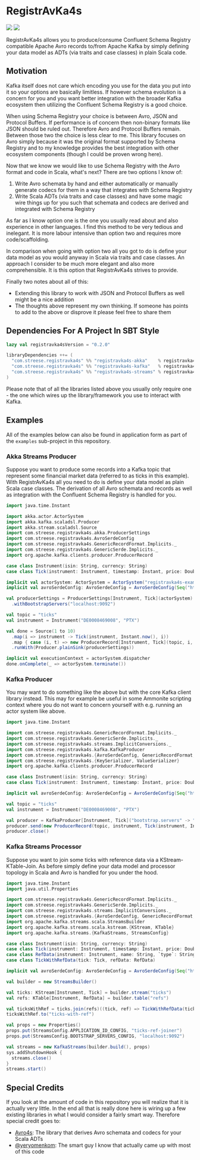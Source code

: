 # RegistrAvKa4s

[<img src="https://img.shields.io/github/workflow/status/maxstreese/registravka4s/Build/master?style=flat-square&logo=github"/>](https://github.com/maxstreese/registravka4s/actions?query=workflow%3ABuild+branch%3Amaster)
[<img src="https://img.shields.io/maven-central/v/com.streese.registravka4s/registravka4s-core_2.13?style=flat-square&logo=apache%20maven"/>](https://search.maven.org/search?q=g:com.streese.registravka4s)

RegistrAvKa4s allows you to produce/consume Confluent Schema Registry compatible Apache Avro records to/from
Apache Kafka by simply defining your data model as ADTs (via traits and case classes) in plain Scala code.

## Motivation

Kafka itself does not care which encoding you use for the data you put into it so your options are basically limitless.
If however schema evolution is a concern for you and you want better integration with the broader Kafka ecosystem then
utilizing the Confluent Schema Registry is a good choice.

When using Schema Registry your choice is between Avro, JSON and Protocol Buffers. If performance is of concern then
non-binary formats like JSON should be ruled out. Therefore Avro and Protocol Buffers remain. Between those two the
choice is less clear to me. This library focuses on Avro simply because it was the original format supported by
Schema Registry and to my knowledge provides the best integration with other ecosystem components (though I could
be proven wrong here).

Now that we know we would like to use Schema Registry with the Avro format and code in Scala, what's next?
There are two options I know of:

1. Write Avro schemata by hand and either automatically or manually generate codecs for them in a way that integrates with Schema Registry
2. Write Scala ADTs (via traits and case classes) and have some magic wire things up for you such that schemata and codecs are derived and integrated with Schema Registry

As far as I know option one is the one you usually read about and also experience in other languages. I find this
method to be very tedious and inelegant. It is more labour intensive than option two and requires more code/scaffolding.

In comparison when going with option two all you got to do is define your data model as you would anyway in Scala
via traits and case classes. An approach I consider to be much more elegant and also more comprehensible. It is this
option that RegistrAvKa4s strives to provide.

Finally two notes about all of this:

* Extending this library to work with JSON and Protocol Buffers as well might be a nice addition
* The thoughts above represent my own thinking. If someone has points to add to the above or disprove it please feel free to share them

## Dependencies For A Project In SBT Style

```scala
lazy val registravka4sVersion = "0.2.0"

libraryDependencies ++= (
  "com.streese.registravka4s" %% "registravka4s-akka"    % registravka4sVersion,
  "com.streese.registravka4s" %% "registravka4s-kafka"   % registravka4sVersion,
  "com.streese.registravka4s" %% "registravka4s-streams" % registravka4sVersion
)
```

Please note that of all the libraries listed above you usually only require one - the one which wires up the
library/framework you use to interact with Kafka.

## Examples

All of the examples below can also be found in application form as part of the `examples` sub-project in this
repository.

### Akka Streams Producer

Suppose you want to produce some records into a Kafka topic that represent some financial market data (referred to as
ticks in this example). With RegistrAvKa4s all you need to do is define your data model as plain Scala case classes.
The derivation of all Avro schemata and records as well as integration with the Confluent Schema Registry is handled
for you.

```scala
import java.time.Instant

import akka.actor.ActorSystem
import akka.kafka.scaladsl.Producer
import akka.stream.scaladsl.Source
import com.streese.registravka4s.akka.ProducerSettings
import com.streese.registravka4s.AvroSerdeConfig
import com.streese.registravka4s.GenericRecordFormat.Implicits._
import com.streese.registravka4s.GenericSerde.Implicits._
import org.apache.kafka.clients.producer.ProducerRecord

case class Instrument(isin: String, currency: String)
case class Tick(instrument: Instrument, timestamp: Instant, price: Double)

implicit val actorSystem: ActorSystem = ActorSystem("registravka4s-example-actor-system")
implicit val avroSerdeConfig: AvroSerdeConfig = AvroSerdeConfig(Seq("http://localhost:8081"))

val producerSettings = ProducerSettings[Instrument, Tick](actorSystem)
  .withBootstrapServers("localhost:9092")

val topic = "ticks"
val instrument = Instrument("DE0008469008", "PTX")

val done = Source(1 to 10)
  .map(i => instrument -> Tick(instrument, Instant.now(), i))
  .map { case (i, t) => new ProducerRecord[Instrument, Tick](topic, i, t) }
  .runWith(Producer.plainSink(producerSettings))

implicit val executionContext = actorSystem.dispatcher
done.onComplete(_ => actorSystem.terminate())
```

### Kafka Producer

You may want to do something like the above but with the core Kafka client library instead. This may for example be
useful in some Ammonite scripting context where you do not want to concern yourself with e.g. running an actor system
like above.

```scala
import java.time.Instant

import com.streese.registravka4s.GenericRecordFormat.Implicits._
import com.streese.registravka4s.GenericSerde.Implicits._
import com.streese.registravka4s.streams.ImplicitConversions._
import com.streese.registravka4s.kafka.KafkaProducer
import com.streese.registravka4s.{AvroSerdeConfig, GenericRecordFormat, GenericSerde}
import com.streese.registravka4s.{KeySerializer, ValueSerializer}
import org.apache.kafka.clients.producer.ProducerRecord

case class Instrument(isin: String, currency: String)
case class Tick(instrument: Instrument, timestamp: Instant, price: Double)

implicit val avroSerdeConfig: AvroSerdeConfig = AvroSerdeConfig(Seq("http://localhost:8081"))

val topic = "ticks"
val instrument = Instrument("DE0008469008", "PTX")

val producer = KafkaProducer[Instrument, Tick]("bootstrap.servers" -> "localhost:9092")
producer.send(new ProducerRecord(topic, instrument, Tick(instrument, Instant.now(), 1.0)))
producer.close()
```

### Kafka Streams Processor

Suppose you want to join some ticks with reference data via a KStream-KTable-Join. As before simply define your data
model and processor topology in Scala and Avro is handled for you under the hood.

```scala
import java.time.Instant
import java.util.Properties

import com.streese.registravka4s.GenericRecordFormat.Implicits._
import com.streese.registravka4s.GenericSerde.Implicits._
import com.streese.registravka4s.streams.ImplicitConversions._
import com.streese.registravka4s.{AvroSerdeConfig, GenericRecordFormat, GenericSerde}
import org.apache.kafka.streams.scala.StreamsBuilder
import org.apache.kafka.streams.scala.kstream.{KStream, KTable}
import org.apache.kafka.streams.{KafkaStreams, StreamsConfig}

case class Instrument(isin: String, currency: String)
case class Tick(instrument: Instrument, timestamp: Instant, price: Double)
case class RefData(instrument: Instrument, name: String, `type`: String)
case class TickWithRefData(tick: Tick, refData: RefData)

implicit val avroSerdeConfig: AvroSerdeConfig = AvroSerdeConfig(Seq("http://localhost:8081"))

val builder = new StreamsBuilder()

val ticks: KStream[Instrument, Tick] = builder.stream("ticks")
val refs: KTable[Instrument, RefData] = builder.table("refs")

val ticksWithRef = ticks.join(refs)((tick, ref) => TickWithRefData(tick, ref))
ticksWithRef.to("ticks-with-ref")

val props = new Properties()
props.put(StreamsConfig.APPLICATION_ID_CONFIG, "ticks-ref-joiner")
props.put(StreamsConfig.BOOTSTRAP_SERVERS_CONFIG, "localhost:9092")

val streams = new KafkaStreams(builder.build(), props)
sys.addShutdownHook {
  streams.close()
}
streams.start()
```

## Special Credits

If you look at the amount of code in this repository you will realize that it is actually very little. In the end all
that is really done here is wiring up a few existing libraries in what I would consider a fairly smart way.
Therefore special credit goes to:

* [Avro4s](https://github.com/sksamuel/avro4s): The library that derives Avro schemata and codecs for your Scala ADTs
* [@yeryomenkom](https://github.com/yeryomenkom): The smart guy I know that actually came up with most of this code
